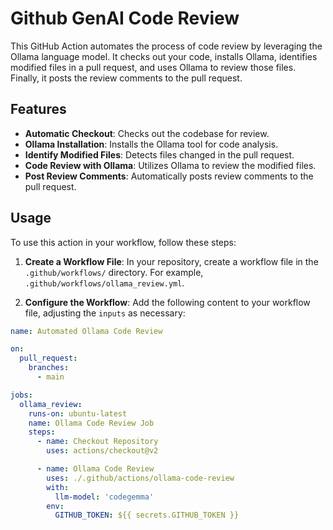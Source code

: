 # Github GenAI Code Review

This GitHub Action automates the process of code review by leveraging the Ollama language model. It checks out your code, installs Ollama, identifies modified files in a pull request, and uses Ollama to review those files. Finally, it posts the review comments to the pull request.

## Features

- **Automatic Checkout**: Checks out the codebase for review.
- **Ollama Installation**: Installs the Ollama tool for code analysis.
- **Identify Modified Files**: Detects files changed in the pull request.
- **Code Review with Ollama**: Utilizes Ollama to review the modified files.
- **Post Review Comments**: Automatically posts review comments to the pull request.

## Usage

To use this action in your workflow, follow these steps:

1. **Create a Workflow File**: In your repository, create a workflow file in the `.github/workflows/` directory. For example, `.github/workflows/ollama_review.yml`.

2. **Configure the Workflow**: Add the following content to your workflow file, adjusting the `inputs` as necessary:

```yaml
name: Automated Ollama Code Review

on:
  pull_request:
    branches:
      - main

jobs:
  ollama_review:
    runs-on: ubuntu-latest
    name: Ollama Code Review Job
    steps:
      - name: Checkout Repository
        uses: actions/checkout@v2

      - name: Ollama Code Review
        uses: ./.github/actions/ollama-code-review
        with:
          llm-model: 'codegemma'
        env:
          GITHUB_TOKEN: ${{ secrets.GITHUB_TOKEN }}
```